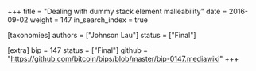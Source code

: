 +++
title = "Dealing with dummy stack element malleability"
date = 2016-09-02
weight = 147
in_search_index = true

[taxonomies]
authors = ["Johnson Lau"]
status = ["Final"]

[extra]
bip = 147
status = ["Final"]
github = "https://github.com/bitcoin/bips/blob/master/bip-0147.mediawiki"
+++

